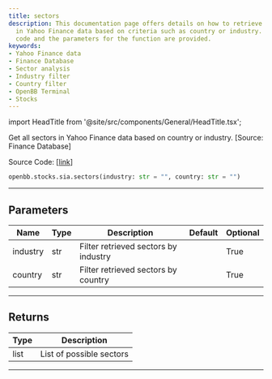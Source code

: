 ```yaml
---
title: sectors
description: This documentation page offers details on how to retrieve all sectors
  in Yahoo Finance data based on criteria such as country or industry. The source
  code and the parameters for the function are provided.
keywords:
- Yahoo Finance data
- Finance Database
- Sector analysis
- Industry filter
- Country filter
- OpenBB Terminal
- Stocks
---
```


import HeadTitle from '@site/src/components/General/HeadTitle.tsx';

<HeadTitle title="stocks.sia.sectors - Reference | OpenBB SDK Docs" />

Get all sectors in Yahoo Finance data based on country or industry. [Source: Finance Database]

Source Code: [[link](https://github.com/OpenBB-finance/OpenBBTerminal/tree/main/openbb_terminal/stocks/sector_industry_analysis/financedatabase_model.py#L44)]

```python
openbb.stocks.sia.sectors(industry: str = "", country: str = "")
```

---

## Parameters

| Name | Type | Description | Default | Optional |
| ---- | ---- | ----------- | ------- | -------- |
| industry | str | Filter retrieved sectors by industry |  | True |
| country | str | Filter retrieved sectors by country |  | True |


---

## Returns

| Type | Description |
| ---- | ----------- |
| list | List of possible sectors |
---
